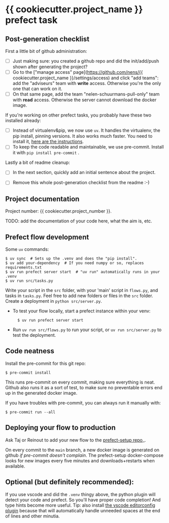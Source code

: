 # {{ cookiecutter.project_name }} prefect task

## Post-generation checklist

First a little bit of github administration:

- [ ] Just making sure: you created a github repo and did the init/add/push shown after generating the project?
- [ ] Go to the ["manage access" page](https://github.com/nens/{{ cookiecutter.project_name }}/settings/access) and click "add teams": add the "adviseurs" team with **write** access. Otherwise you're the only one that can work on it.
- [ ] On that same page, add the team "nelen-schuurmans-pull-only" team with **read** access. Otherwise the server cannot download the docker image.

If you're working on other prefect tasks, you probably have these two installed already:

- [ ] Instead of virtualenv&pip, we now use `uv`. It handles the virtualenv, the pip install, pinning versions. It also works much faster. You need to install it, [here are the instructions](https://docs.astral.sh/uv/getting-started/installation/).
- [ ] To keep the code readable and maintainable, we use pre-commit. Install it with `pip install pre-commit` .

Lastly a bit of readme cleanup:

- [ ] In the next section, quickly add an initial sentence about the project.
- [ ] Remove this whole post-generation checklist from the readme :-)


## Project documentation

Project number: {{ cookiecutter.project_number }}.

TODO: add the documentation of your code here, what the aim is, etc.


## Prefect flow development

Some `uv` commands:

    $ uv sync  # Sets up the .venv and does the "pip install".
    $ uv add your-dependency  # If you need numpy or so, replaces requirements.txt
    $ uv run prefect server start  # "uv run" automatically runs in your .venv
    $ uv run src/tasks.py

Write your script in the `src` folder, with your 'main' script in `flows.py`, and tasks
in `tasks.py`. Feel free to add new folders or files in the `src` folder. Create a
deployment in `python src/server.py`.

- To test your flow locally, start a prefect instance within your venv:

        $ uv run prefect server start

- Run `uv run src/flows.py` to run your script, or `uv run src/server.py` to test the deployment.


## Code neatness

Install the pre-commit for this git repo:

    $ pre-commit install

This runs pre-commit on every commit, making sure everything is neat. Github also runs it as a sort of test, to make sure no preventable errors end up in the generated docker image.

If you have troubles with pre-commit, you can always run it manually with:

    $ pre-commit run --all


## Deploying your flow to production

Ask Taj or Reinout to add your new flow to the [prefect-setup repo](https://github.com/nens/prefect-setup/blob/main/docker-compose.task.yml)_.

On every commit to the `main` branch, a new docker image is generated on github *if pre-commit doesn't complain*. The prefect-setup docker-compose looks for new images every five minutes and downloads+restarts when available.


## Optional (but definitely recommended):

If you use vscode and did the `.venv` thingy above, the python plugin will detect your code and prefect. So you'll have proper code completion! And type hints become more useful. Tip: also install [the vscode editorconfig plugin](https://marketplace.visualstudio.com/items?itemName=EditorConfig.EditorConfig) because that will automatically handle unneeded spaces at the end of lines and other minutia.
